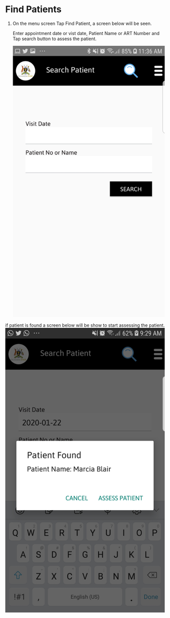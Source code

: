 # Find Patients

1. On the menu screen Tap Find Patient, a screen below will be seen.

   Enter appointment date or vist date, Patient Name or ART Number and Tap search button to assess the patient. 

   ![Find Patient Screen](assets/search.png)

if patient is found a screen below will be show to start assessing the patient. ![Search Found Screen](images/patient_found.png)


